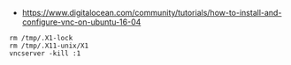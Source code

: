 * https://www.digitalocean.com/community/tutorials/how-to-install-and-configure-vnc-on-ubuntu-16-04

```
rm /tmp/.X1-lock
rm /tmp/.X11-unix/X1
vncserver -kill :1
```
